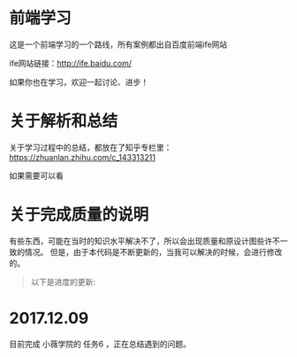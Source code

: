 # 前端学习 

这是一个前端学习的一个路线，所有案例都出自百度前端ife网站

ife网站链接：http://ife.baidu.com/

如果你也在学习，欢迎一起讨论、进步！

# 关于解析和总结

关于学习过程中的总结，都放在了知乎专栏里：https://zhuanlan.zhihu.com/c_143313211

如果需要可以看

# 关于完成质量的说明

有些东西，可能在当时的知识水平解决不了，所以会出现质量和原设计图些许不一致的情况。
但是，由于本代码是不断更新的，当我可以解决的时候，会进行修改的。


> 以下是进度的更新:

# 2017.12.09 

目前完成 小薇学院的 任务6 ，正在总结遇到的问题。

